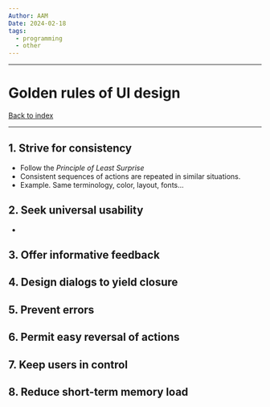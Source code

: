 ```yaml
---
Author: AAM
Date: 2024-02-18
tags:
  - programming
  - other
---
```


---
# Golden rules of UI design

[Back to index](/Programming/CHI/CHI.md)

---

## 1. Strive for consistency

- Follow the *Principle of Least Surprise*
- Consistent sequences of actions are repeated in similar situations.
- Example. Same terminology, color, layout, fonts...
## 2. Seek universal usability

- 

## 3. Offer informative feedback
## 4. Design dialogs to yield closure
## 5. Prevent errors
## 6. Permit easy reversal of actions
## 7. Keep users in control
## 8. Reduce short-term memory load
